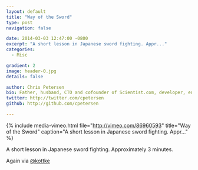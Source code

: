 ```yaml
---
layout: default
title: "Way of the Sword"
type: post
navigation: false

date: 2014-03-03 12:47:00 -0800
excerpt: "A short lesson in Japanese sword fighting. Appr..."
categories:
  - Misc

gradient: 2
image: header-0.jpg
details: false

author: Chris Petersen
bio: Father, husband, CTO and cofounder of Scientist.com, developer, entrepreneur and technologist.
twitter: http://twitter.com/cpetersen
github: http://github.com/cpetersen

---
```


{% include media-vimeo.html file="http://vimeo.com/86960593" title="Way of the Sword" caption="A short lesson in Japanese sword fighting. Appr..." %}

A short lesson in Japanese sword fighting. Approximately 3 minutes. 

 Again via  [@kottke](http://kottke.org/14/03/the-way-of-the-sword)  
